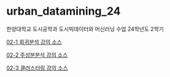 # urban_datamining_24
한양대학교 도시공학과 도시빅데이터와 머신러닝 수업 24학년도 2학기


[02-1 회귀분석 강의 소스](https://colab.research.google.com/github/kloud80/urban_datamining_24/blob/main/02%20%EB%8D%B0%EC%9D%B4%ED%84%B0%20%EB%B6%84%EC%84%9D%20%EA%B8%B0%EC%B4%88/02-1%20%ED%9A%8C%EA%B7%80%EB%B6%84%EC%84%9D.ipynb)

[02-2 주성분분석 강의 소스](https://colab.research.google.com/github/kloud80/urban_datamining_24/blob/main/02%20%EB%8D%B0%EC%9D%B4%ED%84%B0%20%EB%B6%84%EC%84%9D%20%EA%B8%B0%EC%B4%88/02-2%20PCA%20%EC%A3%BC%EC%84%B1%EB%B6%84%EB%B6%84%EC%84%9D.ipynb)

[02-3 클러스터링 강의 소스](https://colab.research.google.com/github/kloud80/urban_datamining_24/blob/main/02%20%EB%8D%B0%EC%9D%B4%ED%84%B0%20%EB%B6%84%EC%84%9D%20%EA%B8%B0%EC%B4%88/02-3%20%ED%81%B4%EB%9F%AC%EC%8A%A4%ED%84%B0%EB%A7%81.ipynb)


